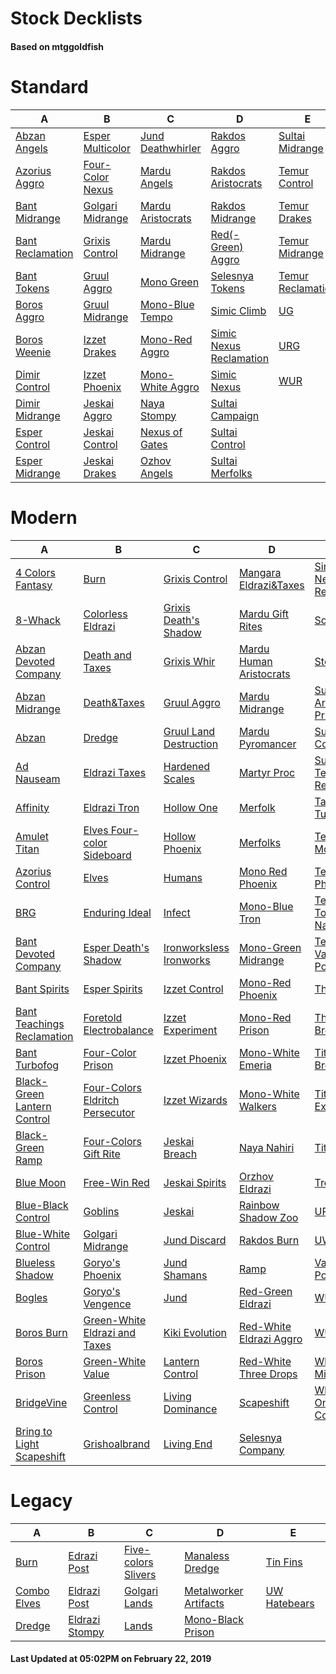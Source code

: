 # Stock Decklists
#### Based on mtggoldfish


# Standard

|                                 A                                  |                                 B                                  |                                  C                                   |                                        D                                         |                                  E                                   |
|--------------------------------------------------------------------|--------------------------------------------------------------------|----------------------------------------------------------------------|----------------------------------------------------------------------------------|----------------------------------------------------------------------|
|[Abzan Angels](./mtggoldfish/Standard/decks/Abzan_Angels.md)        |[Esper Multicolor](./mtggoldfish/Standard/decks/Esper_Multicolor.md)|[Jund Deathwhirler](./mtggoldfish/Standard/decks/Jund_Deathwhirler.md)|[Rakdos Aggro](./mtggoldfish/Standard/decks/Rakdos_Aggro.md)                      |[Sultai Midrange](./mtggoldfish/Standard/decks/Sultai_Midrange.md)    |
|[Azorius Aggro](./mtggoldfish/Standard/decks/Azorius_Aggro.md)      |[Four-Color Nexus](./mtggoldfish/Standard/decks/Four-Color_Nexus.md)|[Mardu Angels](./mtggoldfish/Standard/decks/Mardu_Angels.md)          |[Rakdos Aristocrats](./mtggoldfish/Standard/decks/Rakdos_Aristocrats.md)          |[Temur Control](./mtggoldfish/Standard/decks/Temur_Control.md)        |
|[Bant Midrange](./mtggoldfish/Standard/decks/Bant_Midrange.md)      |[Golgari Midrange](./mtggoldfish/Standard/decks/Golgari_Midrange.md)|[Mardu Aristocrats](./mtggoldfish/Standard/decks/Mardu_Aristocrats.md)|[Rakdos Midrange](./mtggoldfish/Standard/decks/Rakdos_Midrange.md)                |[Temur Drakes](./mtggoldfish/Standard/decks/Temur_Drakes.md)          |
|[Bant Reclamation](./mtggoldfish/Standard/decks/Bant_Reclamation.md)|[Grixis Control](./mtggoldfish/Standard/decks/Grixis_Control.md)    |[Mardu Midrange](./mtggoldfish/Standard/decks/Mardu_Midrange.md)      |[Red(-Green) Aggro](./mtggoldfish/Standard/decks/Red(-Green)_Aggro.md)            |[Temur Midrange](./mtggoldfish/Standard/decks/Temur_Midrange.md)      |
|[Bant Tokens](./mtggoldfish/Standard/decks/Bant_Tokens.md)          |[Gruul Aggro](./mtggoldfish/Standard/decks/Gruul_Aggro.md)          |[Mono Green](./mtggoldfish/Standard/decks/Mono_Green.md)              |[Selesnya Tokens](./mtggoldfish/Standard/decks/Selesnya_Tokens.md)                |[Temur Reclamation](./mtggoldfish/Standard/decks/Temur_Reclamation.md)|
|[Boros Aggro](./mtggoldfish/Standard/decks/Boros_Aggro.md)          |[Gruul Midrange](./mtggoldfish/Standard/decks/Gruul_Midrange.md)    |[Mono-Blue Tempo](./mtggoldfish/Standard/decks/Mono-Blue_Tempo.md)    |[Simic Climb](./mtggoldfish/Standard/decks/Simic_Climb.md)                        |[UG](./mtggoldfish/Standard/decks/UG.md)                              |
|[Boros Weenie](./mtggoldfish/Standard/decks/Boros_Weenie.md)        |[Izzet Drakes](./mtggoldfish/Standard/decks/Izzet_Drakes.md)        |[Mono-Red Aggro](./mtggoldfish/Standard/decks/Mono-Red_Aggro.md)      |[Simic Nexus Reclamation](./mtggoldfish/Standard/decks/Simic_Nexus_Reclamation.md)|[URG](./mtggoldfish/Standard/decks/URG.md)                            |
|[Dimir Control](./mtggoldfish/Standard/decks/Dimir_Control.md)      |[Izzet Phoenix](./mtggoldfish/Standard/decks/Izzet_Phoenix.md)      |[Mono-White Aggro](./mtggoldfish/Standard/decks/Mono-White_Aggro.md)  |[Simic Nexus](./mtggoldfish/Standard/decks/Simic_Nexus.md)                        |[WUR](./mtggoldfish/Standard/decks/WUR.md)                            |
|[Dimir Midrange](./mtggoldfish/Standard/decks/Dimir_Midrange.md)    |[Jeskai Aggro](./mtggoldfish/Standard/decks/Jeskai_Aggro.md)        |[Naya Stompy](./mtggoldfish/Standard/decks/Naya_Stompy.md)            |[Sultai Campaign](./mtggoldfish/Standard/decks/Sultai_Campaign.md)                |                                                                      |
|[Esper Control](./mtggoldfish/Standard/decks/Esper_Control.md)      |[Jeskai Control](./mtggoldfish/Standard/decks/Jeskai_Control.md)    |[Nexus of Gates](./mtggoldfish/Standard/decks/Nexus_of_Gates.md)      |[Sultai Control](./mtggoldfish/Standard/decks/Sultai_Control.md)                  |                                                                      |
|[Esper Midrange](./mtggoldfish/Standard/decks/Esper_Midrange.md)    |[Jeskai Drakes](./mtggoldfish/Standard/decks/Jeskai_Drakes.md)      |[Ozhov Angels](./mtggoldfish/Standard/decks/Ozhov_Angels.md)          |[Sultai Merfolks](./mtggoldfish/Standard/decks/Sultai_Merfolks.md)                |                                                                      |


# Modern

|                                           A                                            |                                               B                                                |                                       C                                        |                                         D                                          |                                           E                                            |
|----------------------------------------------------------------------------------------|------------------------------------------------------------------------------------------------|--------------------------------------------------------------------------------|------------------------------------------------------------------------------------|----------------------------------------------------------------------------------------|
|[4 Colors Fantasy](./mtggoldfish/Modern/decks/4_Colors_Fantasy.md)                      |[Burn](./mtggoldfish/Modern/decks/Burn.md)                                                      |[Grixis Control](./mtggoldfish/Modern/decks/Grixis_Control.md)                  |[Mangara Eldrazi&amp;Taxes](./mtggoldfish/Modern/decks/Mangara_Eldrazi&amp;Taxes.md)|[Simic Nexus Reclamation](./mtggoldfish/Modern/decks/Simic_Nexus_Reclamation.md)        |
|[8-Whack](./mtggoldfish/Modern/decks/8-Whack.md)                                        |[Colorless Eldrazi](./mtggoldfish/Modern/decks/Colorless_Eldrazi.md)                            |[Grixis Death's Shadow](./mtggoldfish/Modern/decks/Grixis_Death's_Shadow.md)    |[Mardu Gift Rites](./mtggoldfish/Modern/decks/Mardu_Gift_Rites.md)                  |[Soul Sisters](./mtggoldfish/Modern/decks/Soul_Sisters.md)                              |
|[Abzan Devoted Company](./mtggoldfish/Modern/decks/Abzan_Devoted_Company.md)            |[Death and Taxes](./mtggoldfish/Modern/decks/Death_and_Taxes.md)                                |[Grixis Whir](./mtggoldfish/Modern/decks/Grixis_Whir.md)                        |[Mardu Human Aristocrats](./mtggoldfish/Modern/decks/Mardu_Human_Aristocrats.md)    |[Storm](./mtggoldfish/Modern/decks/Storm.md)                                            |
|[Abzan Midrange](./mtggoldfish/Modern/decks/Abzan_Midrange.md)                          |[Death&amp;Taxes](./mtggoldfish/Modern/decks/Death&amp;Taxes.md)                                |[Gruul Aggro](./mtggoldfish/Modern/decks/Gruul_Aggro.md)                        |[Mardu Midrange](./mtggoldfish/Modern/decks/Mardu_Midrange.md)                      |[Sultai Artifact Prison](./mtggoldfish/Modern/decks/Sultai_Artifact_Prison.md)          |
|[Abzan](./mtggoldfish/Modern/decks/Abzan.md)                                            |[Dredge](./mtggoldfish/Modern/decks/Dredge.md)                                                  |[Gruul Land Destruction](./mtggoldfish/Modern/decks/Gruul_Land_Destruction.md)  |[Mardu Pyromancer](./mtggoldfish/Modern/decks/Mardu_Pyromancer.md)                  |[Sultai Control](./mtggoldfish/Modern/decks/Sultai_Control.md)                          |
|[Ad Nauseam](./mtggoldfish/Modern/decks/Ad_Nauseam.md)                                  |[Eldrazi Taxes](./mtggoldfish/Modern/decks/Eldrazi_Taxes.md)                                    |[Hardened Scales](./mtggoldfish/Modern/decks/Hardened_Scales.md)                |[Martyr Proc](./mtggoldfish/Modern/decks/Martyr_Proc.md)                            |[Sultai Teaching Reclamation](./mtggoldfish/Modern/decks/Sultai_Teaching_Reclamation.md)|
|[Affinity](./mtggoldfish/Modern/decks/Affinity.md)                                      |[Eldrazi Tron](./mtggoldfish/Modern/decks/Eldrazi_Tron.md)                                      |[Hollow One](./mtggoldfish/Modern/decks/Hollow_One.md)                          |[Merfolk](./mtggoldfish/Modern/decks/Merfolk.md)                                    |[Taking Turns](./mtggoldfish/Modern/decks/Taking_Turns.md)                              |
|[Amulet Titan](./mtggoldfish/Modern/decks/Amulet_Titan.md)                              |[Elves Four-color Sideboard](./mtggoldfish/Modern/decks/Elves_Four-color_Sideboard.md)          |[Hollow Phoenix](./mtggoldfish/Modern/decks/Hollow_Phoenix.md)                  |[Merfolks](./mtggoldfish/Modern/decks/Merfolks.md)                                  |[Temur Moon](./mtggoldfish/Modern/decks/Temur_Moon.md)                                  |
|[Azorius Control](./mtggoldfish/Modern/decks/Azorius_Control.md)                        |[Elves](./mtggoldfish/Modern/decks/Elves.md)                                                    |[Humans](./mtggoldfish/Modern/decks/Humans.md)                                  |[Mono Red Phoenix](./mtggoldfish/Modern/decks/Mono_Red_Phoenix.md)                  |[Temur Phoenix](./mtggoldfish/Modern/decks/Temur_Phoenix.md)                            |
|[BRG](./mtggoldfish/Modern/decks/BRG.md)                                                |[Enduring Ideal](./mtggoldfish/Modern/decks/Enduring_Ideal.md)                                  |[Infect](./mtggoldfish/Modern/decks/Infect.md)                                  |[Mono-Blue Tron](./mtggoldfish/Modern/decks/Mono-Blue_Tron.md)                      |[Temur Tooth and Nail](./mtggoldfish/Modern/decks/Temur_Tooth_and_Nail.md)              |
|[Bant Devoted Company](./mtggoldfish/Modern/decks/Bant_Devoted_Company.md)              |[Esper Death's Shadow](./mtggoldfish/Modern/decks/Esper_Death's_Shadow.md)                      |[Ironworksless Ironworks](./mtggoldfish/Modern/decks/Ironworksless_Ironworks.md)|[Mono-Green Midrange](./mtggoldfish/Modern/decks/Mono-Green_Midrange.md)            |[Temur Vannifar Pod](./mtggoldfish/Modern/decks/Temur_Vannifar_Pod.md)                  |
|[Bant Spirits](./mtggoldfish/Modern/decks/Bant_Spirits.md)                              |[Esper Spirits](./mtggoldfish/Modern/decks/Esper_Spirits.md)                                    |[Izzet Control](./mtggoldfish/Modern/decks/Izzet_Control.md)                    |[Mono-Red Phoenix](./mtggoldfish/Modern/decks/Mono-Red_Phoenix.md)                  |[The Rock](./mtggoldfish/Modern/decks/The_Rock.md)                                      |
|[Bant Teachings Reclamation](./mtggoldfish/Modern/decks/Bant_Teachings_Reclamation.md)  |[Foretold Electrobalance](./mtggoldfish/Modern/decks/Foretold_Electrobalance.md)                |[Izzet Experiment](./mtggoldfish/Modern/decks/Izzet_Experiment.md)              |[Mono-Red Prison](./mtggoldfish/Modern/decks/Mono-Red_Prison.md)                    |[Through the Breach](./mtggoldfish/Modern/decks/Through_the_Breach.md)                  |
|[Bant Turbofog](./mtggoldfish/Modern/decks/Bant_Turbofog.md)                            |[Four-Color Prison](./mtggoldfish/Modern/decks/Four-Color_Prison.md)                            |[Izzet Phoenix](./mtggoldfish/Modern/decks/Izzet_Phoenix.md)                    |[Mono-White Emeria](./mtggoldfish/Modern/decks/Mono-White_Emeria.md)                |[Titan Breach](./mtggoldfish/Modern/decks/Titan_Breach.md)                              |
|[Black-Green Lantern Control](./mtggoldfish/Modern/decks/Black-Green_Lantern_Control.md)|[Four-Colors Eldritch Persecutor](./mtggoldfish/Modern/decks/Four-Colors_Eldritch_Persecutor.md)|[Izzet Wizards](./mtggoldfish/Modern/decks/Izzet_Wizards.md)                    |[Mono-White Walkers](./mtggoldfish/Modern/decks/Mono-White_Walkers.md)              |[Titan Experiment](./mtggoldfish/Modern/decks/Titan_Experiment.md)                      |
|[Black-Green Ramp](./mtggoldfish/Modern/decks/Black-Green_Ramp.md)                      |[Four-Colors Gift Rite](./mtggoldfish/Modern/decks/Four-Colors_Gift_Rite.md)                    |[Jeskai Breach](./mtggoldfish/Modern/decks/Jeskai_Breach.md)                    |[Naya Nahiri](./mtggoldfish/Modern/decks/Naya_Nahiri.md)                            |[TitanShift](./mtggoldfish/Modern/decks/TitanShift.md)                                  |
|[Blue Moon](./mtggoldfish/Modern/decks/Blue_Moon.md)                                    |[Free-Win Red](./mtggoldfish/Modern/decks/Free-Win_Red.md)                                      |[Jeskai Spirits](./mtggoldfish/Modern/decks/Jeskai_Spirits.md)                  |[Orzhov Eldrazi](./mtggoldfish/Modern/decks/Orzhov_Eldrazi.md)                      |[Tron](./mtggoldfish/Modern/decks/Tron.md)                                              |
|[Blue-Black Control](./mtggoldfish/Modern/decks/Blue-Black_Control.md)                  |[Goblins](./mtggoldfish/Modern/decks/Goblins.md)                                                |[Jeskai](./mtggoldfish/Modern/decks/Jeskai.md)                                  |[Rainbow Shadow Zoo](./mtggoldfish/Modern/decks/Rainbow_Shadow_Zoo.md)              |[UR](./mtggoldfish/Modern/decks/UR.md)                                                  |
|[Blue-White Control](./mtggoldfish/Modern/decks/Blue-White_Control.md)                  |[Golgari Midrange](./mtggoldfish/Modern/decks/Golgari_Midrange.md)                              |[Jund Discard](./mtggoldfish/Modern/decks/Jund_Discard.md)                      |[Rakdos Burn](./mtggoldfish/Modern/decks/Rakdos_Burn.md)                            |[UW Spirits](./mtggoldfish/Modern/decks/UW_Spirits.md)                                  |
|[Blueless Shadow](./mtggoldfish/Modern/decks/Blueless_Shadow.md)                        |[Goryo's Phoenix](./mtggoldfish/Modern/decks/Goryo's_Phoenix.md)                                |[Jund Shamans](./mtggoldfish/Modern/decks/Jund_Shamans.md)                      |[Ramp](./mtggoldfish/Modern/decks/Ramp.md)                                          |[Vannifar Pod](./mtggoldfish/Modern/decks/Vannifar_Pod.md)                              |
|[Bogles](./mtggoldfish/Modern/decks/Bogles.md)                                          |[Goryo's Vengence](./mtggoldfish/Modern/decks/Goryo's_Vengence.md)                              |[Jund](./mtggoldfish/Modern/decks/Jund.md)                                      |[Red-Green Eldrazi](./mtggoldfish/Modern/decks/Red-Green_Eldrazi.md)                |[WUG](./mtggoldfish/Modern/decks/WUG.md)                                                |
|[Boros Burn](./mtggoldfish/Modern/decks/Boros_Burn.md)                                  |[Green-White Eldrazi and Taxes](./mtggoldfish/Modern/decks/Green-White_Eldrazi_and_Taxes.md)    |[Kiki Evolution](./mtggoldfish/Modern/decks/Kiki_Evolution.md)                  |[Red-White Eldrazi Aggro](./mtggoldfish/Modern/decks/Red-White_Eldrazi_Aggro.md)    |[WUR](./mtggoldfish/Modern/decks/WUR.md)                                                |
|[Boros Prison](./mtggoldfish/Modern/decks/Boros_Prison.md)                              |[Green-White Value](./mtggoldfish/Modern/decks/Green-White_Value.md)                            |[Lantern Control](./mtggoldfish/Modern/decks/Lantern_Control.md)                |[Red-White Three Drops](./mtggoldfish/Modern/decks/Red-White_Three_Drops.md)        |[White-Blue Midrange](./mtggoldfish/Modern/decks/White-Blue_Midrange.md)                |
|[BridgeVine](./mtggoldfish/Modern/decks/BridgeVine.md)                                  |[Greenless Control](./mtggoldfish/Modern/decks/Greenless_Control.md)                            |[Living Dominance](./mtggoldfish/Modern/decks/Living_Dominance.md)              |[Scapeshift](./mtggoldfish/Modern/decks/Scapeshift.md)                              |[White-Blue One-ofs Control](./mtggoldfish/Modern/decks/White-Blue_One-ofs_Control.md)  |
|[Bring to Light Scapeshift](./mtggoldfish/Modern/decks/Bring_to_Light_Scapeshift.md)    |[Grishoalbrand](./mtggoldfish/Modern/decks/Grishoalbrand.md)                                    |[Living End](./mtggoldfish/Modern/decks/Living_End.md)                          |[Selesnya Company](./mtggoldfish/Modern/decks/Selesnya_Company.md)                  |                                                                                        |


# Legacy

|                           A                            |                              B                               |                                   C                                    |                                     D                                      |                            E                             |
|--------------------------------------------------------|--------------------------------------------------------------|------------------------------------------------------------------------|----------------------------------------------------------------------------|----------------------------------------------------------|
|[Burn](./mtggoldfish/Legacy/decks/Burn.md)              |[Edrazi Post](./mtggoldfish/Legacy/decks/Edrazi_Post.md)      |[Five-colors Slivers](./mtggoldfish/Legacy/decks/Five-colors_Slivers.md)|[Manaless Dredge](./mtggoldfish/Legacy/decks/Manaless_Dredge.md)            |[Tin Fins](./mtggoldfish/Legacy/decks/Tin_Fins.md)        |
|[Combo Elves](./mtggoldfish/Legacy/decks/Combo_Elves.md)|[Eldrazi Post](./mtggoldfish/Legacy/decks/Eldrazi_Post.md)    |[Golgari Lands](./mtggoldfish/Legacy/decks/Golgari_Lands.md)            |[Metalworker Artifacts](./mtggoldfish/Legacy/decks/Metalworker_Artifacts.md)|[UW Hatebears](./mtggoldfish/Legacy/decks/UW_Hatebears.md)|
|[Dredge](./mtggoldfish/Legacy/decks/Dredge.md)          |[Eldrazi Stompy](./mtggoldfish/Legacy/decks/Eldrazi_Stompy.md)|[Lands](./mtggoldfish/Legacy/decks/Lands.md)                            |[Mono-Black Prison](./mtggoldfish/Legacy/decks/Mono-Black_Prison.md)        |                                                          |



#### Last Updated at 05:02PM on February 22, 2019